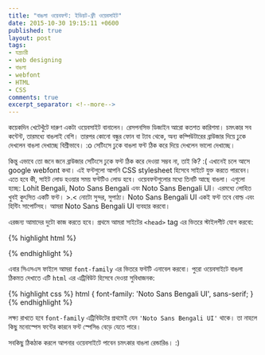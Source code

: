 ```yaml
---
title: "বাঙলা ওয়েবফন্ট: ইডিয়ট-ফ্রী ওয়েবসাইট"
date: 2015-10-30 19:15:11 +0600
published: true
layout: post
tags:
- যন্ত্রচারী
- web designing
- বাঙলা
- webfont
- HTML
- CSS
comments: true
excerpt_separator: <!--more-->
---
```

কয়েকদিন খেটেখুঁটে দারুণ একটা ওয়েবসাইট বানালেন। রেসপনসিভ ডিজাইন আরো কতশত কারিশমা। চমৎকার সব কন্টেন্ট, তারমধ্যে বাঙলাই বেশি। তারপর কোনো বন্ধুর ফোন বা ট্যাব থেকে, অন্য কম্পিউটারের ব্রাউজার দিয়ে ঢুকে দেখলেন বাঙলা দেখাচ্ছে বিশ্রীভাবে। :o সেটিংসে ঢুকে বাঙলা ফন্ট ঠিক করে দিয়ে দেখলেন ভালো দেখাচ্ছে।

কিন্তু এভাবে তো জনে জনে ব্রাউজার সেটিংসে ঢুকে ফন্ট ঠিক করে দেওয়া সম্ভব না, তাই কি? :( এখানেই চলে আসে google webfont কথা। এই ফন্টগুলো আপনি CSS stylesheet হিসেবে সাইটে যুক্ত করতে পারবেন। এতে হবে কী, সাইট লোড হওয়ার সময় ফন্টটিও লোড হবে। ওয়েবফন্টগুলোর মধ্যে তিনটি আছে বাঙলা। এগুলো হচ্ছে: Lohit Bengali, Noto Sans Bengali এবং Noto Sans Bengali UI। এরমধ্যে লোহিত খুবই কুৎসিত একটি ফন্ট। >.< নোটো সুন্দর, সুপাঠ্য। Noto Sans Bengali UI একই ফন্ট তবে বোল্ড এবং হিন্টিং সাপোর্টসহ। আমরা Noto Sans Bengali UI ব্যবহার করবো।
<!--more-->
এরজন্য আমাদের দুটো কাজ করতে হবে। প্রথমে আমরা সাইটের `<head>` tag এর ভিতরে স্টাইলশীট যোগ করবো:

{% highlight html %}
<link rel="stylesheet" href="http://fonts.googleapis.com/earlyaccess/notosansbengaliui.css">
{% endhighlight %}

এবার সিএসএস ফাইলে আমরা `font-family` এর ভিতরে ফন্টটি এনাবেল করবো। পুরো ওয়েবসাইটে বাঙলা ঠিকমত দেখাতে এটি `html` এর এট্রিবিউট হিসেবে দেওয়া সুবিধাজনক:

{% highlight css %}
html {
  font-family: 'Noto Sans Bengali UI', sans-serif;
}
{% endhighlight %}

লক্ষ্য রাখতে হবে `font-family` এট্রিবিউটের প্রথমেই যেন `'Noto Sans Bengali UI'` থাকে। তা নাহলে কিছু মনোস্পেস ফন্টের কারনে ফন্ট স্পেসিঙ বেড়ে যেতে পারে।

সবকিছু ঠিকঠাক করলে আপনার ওয়েবসাইটে পাবেন চমৎকার বাঙলা রেন্ডারিঙ। :)
